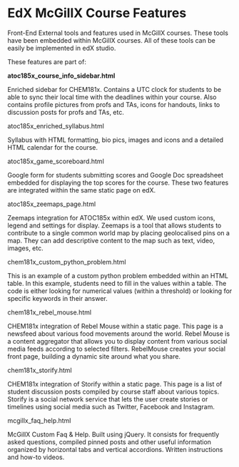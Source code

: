 EdX McGillX Course Features
===============

Front-End External tools and features used in McGillX courses. These tools have been embedded within McGillX courses. All of these tools can be easily be implemented in edX studio.

These features are part of:



<strong>atoc185x_course_info_sidebar.html</strong>	

Enriched sidebar for CHEM181x. Contains a UTC clock for students to be able to sync their local time with the deadlines within your course. Also contains profile pictures from profs and TAs, icons for handouts, links to discussion posts for profs and TAs, etc.

atoc185x_enriched_syllabus.html

Syllabus with HTML formatting, bio pics, images and icons and a detailed HTML calendar for the course.

atoc185x_game_scoreboard.html

Google form for students submitting scores and Google Doc spreadsheet embedded for displaying the top scores for the course. These two features are integrated within the same static page on edX.

atoc185x_zeemaps_page.html

Zeemaps integration for ATOC185x within edX. We used custom icons, legend and settings for display. Zeemaps is a tool that allows students to contribute to a single common world map by placing geolocalised pins on a map. They can add descriptive content to the map such as text, video, images, etc.

chem181x_custom_python_problem.html

This is an example of a custom python problem embedded within an HTML table. In this example, students need to fill in the values within a table. The code is either looking for numerical values (within a threshold) or looking for specific keywords in their answer.

chem181x_rebel_mouse.html

CHEM181x integration of Rebel Mouse within a static page. This page is a newsfeed about various food movements around the world. Rebel Mouse is a content aggregator that allows you to display content from various social media feeds according to selected filters. RebelMouse creates your social front page, building a dynamic site around what you share.

chem181x_storify.html

CHEM181x integration of Storify within a static page. This page is a list of student discussion posts compiled by course staff about various topics. Storify is a social network service that lets the user create stories or timelines using social media such as Twitter, Facebook and Instagram.

mcgillx_faq_help.html

McGillX Custom Faq & Help. Built using jQuery. It consists for frequently asked questions, compiled pinned posts and other useful information organized by horizontal tabs and vertical accordions. Written instructions and how-to videos.